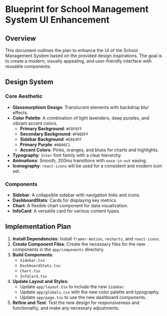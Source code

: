 
# Blueprint for School Management System UI Enhancement

## Overview

This document outlines the plan to enhance the UI of the School Management System based on the provided design inspirations. The goal is to create a modern, visually appealing, and user-friendly interface with reusable components.

## Design System

### Core Aesthetic
- **Glassmorphism Design**: Translucent elements with backdrop blur effects.
- **Color Palette**: A combination of light lavenders, deep purples, and vibrant accent colors.
  - **Primary Background**: `#F8F6FF`
  - **Secondary Background**: `#F0EDFF`
  - **Sidebar Background**: `#E8E4FF`
  - **Primary Purple**: `#6B46C1`
  - **Accent Colors**: Pinks, oranges, and blues for charts and highlights.
- **Typography**: `Inter` font family with a clear hierarchy.
- **Animations**: Smooth, 200ms transitions with `ease-in-out` easing.
- **Iconography**: `react-icons` will be used for a consistent and modern icon set.

### Components
- **Sidebar**: A collapsible sidebar with navigation links and icons.
- **DashboardStats**: Cards for displaying key metrics.
- **Chart**: A flexible chart component for data visualization.
- **InfoCard**: A versatile card for various content types.

## Implementation Plan

1.  **Install Dependencies**: Install `framer-motion`, `recharts`, and `react-icons`.
2.  **Create Component Files**: Create the necessary files for the new components in the `app/components` directory.
3.  **Build Components**:
    *   `Sidebar.tsx`
    *   `DashboardStats.tsx`
    *   `Chart.tsx`
    *   `InfoCard.tsx`
4.  **Update Layout and Styles**:
    *   Update `app/layout.tsx` to include the new `Sidebar`.
    *   Update `app/globals.css` with the new color palette and typography.
    *   Update `app/page.tsx` to use the new dashboard components.
5.  **Refine and Test**: Test the new design for responsiveness and functionality, and make any necessary adjustments.
